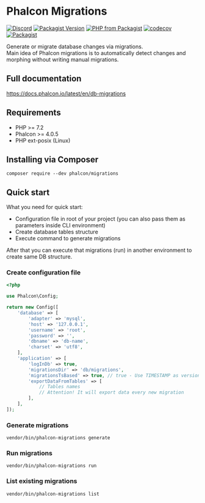 # Phalcon Migrations

[![Discord](https://img.shields.io/discord/310910488152375297?label=Discord)](http://phalcon.link/discord)
[![Packagist Version](https://img.shields.io/packagist/v/phalcon/migrations)](https://packagist.org/packages/phalcon/migrations)
[![PHP from Packagist](https://img.shields.io/packagist/php-v/phalcon/migrations)](https://packagist.org/packages/phalcon/migrations)
[![codecov](https://codecov.io/gh/phalcon/migrations/branch/master/graph/badge.svg)](https://codecov.io/gh/phalcon/migrations)
[![Packagist](https://img.shields.io/packagist/dd/phalcon/migrations)](https://packagist.org/packages/phalcon/migrations/stats)

Generate or migrate database changes via migrations.  
Main idea of Phalcon migrations is to automatically detect changes and morphing without writing manual migrations.

## Full documentation

https://docs.phalcon.io/latest/en/db-migrations

## Requirements

* PHP >= 7.2
* Phalcon >= 4.0.5
* PHP ext-posix (Linux)

## Installing via Composer

```
composer require --dev phalcon/migrations
```

## Quick start

What you need for quick start:

* Configuration file in root of your project (you can also pass them as parameters inside CLI environment)
* Create database tables structure
* Execute command to generate migrations

After that you can execute that migrations (run) in another environment to create same DB structure.

### Create configuration file

```php
<?php

use Phalcon\Config;

return new Config([
    'database' => [
        'adapter' => 'mysql',
        'host' => '127.0.0.1',
        'username' => 'root',
        'password' => '',
        'dbname' => 'db-name',
        'charset' => 'utf8',
    ],
    'application' => [
        'logInDb' => true,
        'migrationsDir' => 'db/migrations',
        'migrationsTsBased' => true, // true - Use TIMESTAMP as version name, false - use versions
        'exportDataFromTables' => [
            // Tables names
            // Attention! It will export data every new migration
        ],
    ],
]);
```

### Generate migrations

```
vendor/bin/phalcon-migrations generate
```

### Run migrations

```
vendor/bin/phalcon-migrations run
```

### List existing migrations

```
vendor/bin/phalcon-migrations list
```

